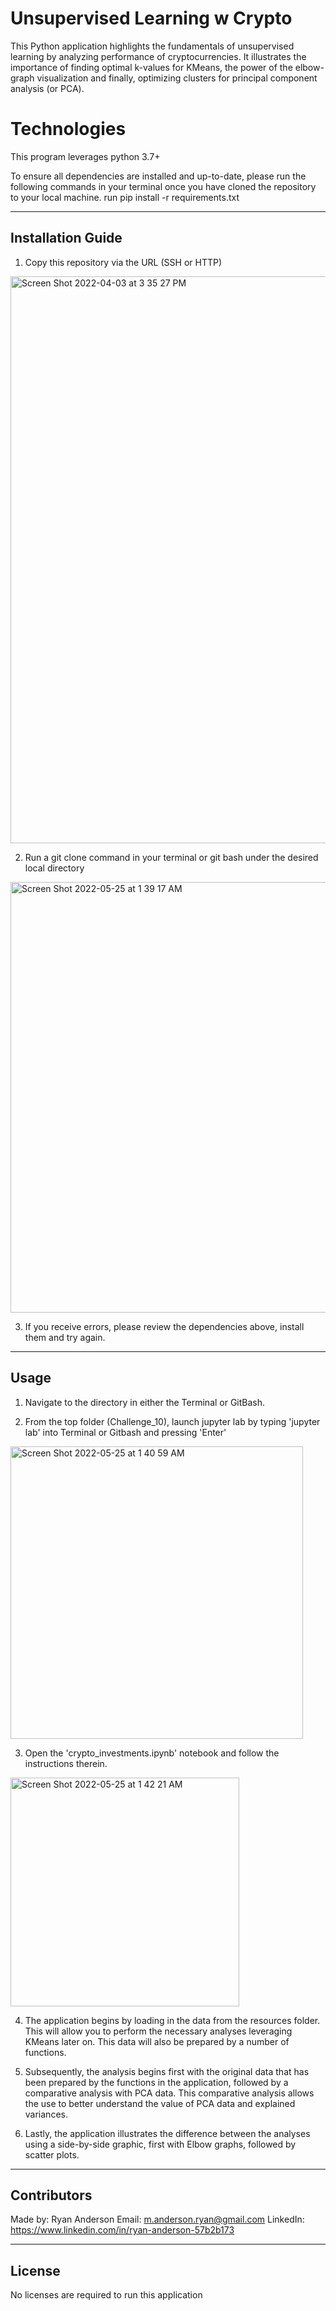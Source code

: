 # Unsupervised Learning w Crypto

This Python application highlights the fundamentals of unsupervised learning by analyzing performance of cryptocurrencies. It illustrates the importance of finding optimal k-values for KMeans, the power of the elbow-graph visualization and finally, optimizing clusters for principal component analysis (or PCA). 

# Technologies

This program leverages python 3.7+

To ensure all dependencies are installed and up-to-date, please run the following commands in your terminal once you have cloned the repository to your local machine.
run pip install -r requirements.txt

---

## Installation Guide

1. Copy this repository via the URL (SSH or HTTP)
<img width="907" alt="Screen Shot 2022-04-03 at 3 35 27 PM" src="https://user-images.githubusercontent.com/98444459/161445246-d4eecac4-44ae-452f-8e0c-ebaa9e523908.png">

2. Run a git clone command in your terminal or git bash under the desired local directory
<img width="689" alt="Screen Shot 2022-05-25 at 1 39 17 AM" src="https://user-images.githubusercontent.com/98444459/170187991-6383aedf-cc47-4550-97f8-54262253043e.png">

3. If you receive errors, please review the dependencies above, install them and try again. 

---

## Usage

1. Navigate to the directory in either the Terminal or GitBash. 

2. From the top folder (Challenge_10), launch jupyter lab by typing 'jupyter lab' into Terminal or Gitbash and pressing 'Enter'
<img width="468" alt="Screen Shot 2022-05-25 at 1 40 59 AM" src="https://user-images.githubusercontent.com/98444459/170188237-ad087d46-c859-47e4-a94b-1fe6b5a20034.png">

3. Open the 'crypto_investments.ipynb' notebook and follow the instructions therein.  
<img width="366" alt="Screen Shot 2022-05-25 at 1 42 21 AM" src="https://user-images.githubusercontent.com/98444459/170188330-8a771741-fb37-4dad-9168-bb7c34aa8b93.png">

4. The application begins by loading in the data from the resources folder. This will allow you to perform the necessary analyses leveraging KMeans later on. This data will also be prepared by a number of functions.

5. Subsequently, the analysis begins first with the original data that has been prepared by the functions in the application, followed by a comparative analysis with PCA data. This comparative analysis allows the use to better understand the value of PCA data and explained variances. 

6. Lastly, the application illustrates the difference between the analyses using a side-by-side graphic, first with Elbow graphs, followed by scatter plots. 
---

## Contributors

Made by:
Ryan Anderson
  Email: m.anderson.ryan@gmail.com
  LinkedIn: https://www.linkedin.com/in/ryan-anderson-57b2b173

---

## License

No licenses are required to run this application
